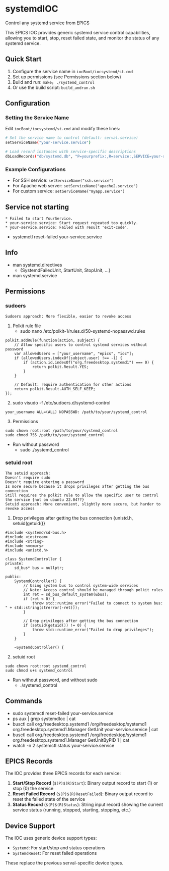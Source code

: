 # systemdIOC
Control any systemd service from EPICS

This EPICS IOC provides generic systemd service control capabilities, allowing you to start, stop, reset failed state, and monitor the status of any systemd service.

## Quick Start
1. Configure the service name in `iocBoot/iocsystemd/st.cmd`
2. Set up permissions (see Permissions section below)
3. Build and run: `make; ./systemd_control`
4. Or use the build script: `build_andrun.sh`

## Configuration

### Setting the Service Name
Edit `iocBoot/iocsystemd/st.cmd` and modify these lines:
```bash
# Set the service name to control (default: serval.service)
setServiceName("your-service.service")

# Load record instances with service-specific descriptions
dbLoadRecords("db/systemd.db", "P=yourprefix:,R=service:,SERVICE=your-service.service")
```

### Example Configurations
- For SSH service: `setServiceName("ssh.service")`
- For Apache web server: `setServiceName("apache2.service")`
- For custom service: `setServiceName("myapp.service")`

## Service not starting
```
* Failed to start YourService.
* your-service.service: Start request repeated too quickly.
* your-service.service: Failed with result 'exit-code'.
```
* systemctl reset-failed your-service.service

## Info
* man systemd.directives 
	* {SystemdFailedUnit, StartUnit, StopUnit, ...}
* man systemd.service

## Permissions

### sudoers
```
Sudoers approach: More flexible, easier to revoke access
```

1. Polkit rule file
    * sudo nano /etc/polkit-1/rules.d/50-systemd-nopasswd.rules
```
polkit.addRule(function(action, subject) {
    // Allow specific users to control systemd services without password
    var allowedUsers = ["your_username", "epics", "ioc"];
    if (allowedUsers.indexOf(subject.user) !== -1) {
        if (action.id.indexOf("org.freedesktop.systemd1") === 0) {
            return polkit.Result.YES;
        }
    }
    
    // Default: require authentication for other actions
    return polkit.Result.AUTH_SELF_KEEP;
});
```
2. sudo visudo -f /etc/sudoers.d/systemd-control
```
your_username ALL=(ALL) NOPASSWD: /path/to/your/systemd_control
```
3. Permissions
```
sudo chown root:root /path/to/your/systemd_control
sudo chmod 755 /path/to/your/systemd_control
```
* Run without password
    * sudo ./systemd_control

### setuid root
```
The setuid approach:
Doesn't require sudo
Doesn't require entering a password
Is more secure because it drops privileges after getting the bus connection
Still requires the polkit rule to allow the specific user to control the service {not on ubuntu 22.04??}
Setuid approach: More convenient, slightly more secure, but harder to revoke access
```
1. Drop privileges after getting the bus connection
{unistd.h, setuid(getuid()}
```
#include <systemd/sd-bus.h>
#include <iostream>
#include <string>
#include <memory>
#include <unistd.h>

class SystemdController {
private:
    sd_bus* bus = nullptr;

public:
    SystemdController() {
        // Using system bus to control system-wide services
        // Note: Access control should be managed through polkit rules
        int ret = sd_bus_default_system(&bus);
        if (ret < 0) {
            throw std::runtime_error("Failed to connect to system bus: " + std::string(strerror(-ret)));
        }

        // Drop privileges after getting the bus connection
        if (setuid(getuid()) != 0) {
            throw std::runtime_error("Failed to drop privileges");
        }
    }

    ~SystemdController() {
```
2. setuid root
```
sudo chown root:root systemd_control
sudo chmod u+s systemd_control
```

* Run without password, and without sudo
    * ./systemd_control

## Commands
* sudo systemctl reset-failed your-service.service
* ps aux | grep systemdIoc | cat
* busctl call org.freedesktop.systemd1 /org/freedesktop/systemd1 org.freedesktop.systemd1.Manager GetUnit your-service.service | cat
* busctl call org.freedesktop.systemd1 /org/freedesktop/systemd1 org.freedesktop.systemd1.Manager GetUnitByPID 1 | cat
* watch -n 2 systemctl status your-service.service

## EPICS Records

The IOC provides three EPICS records for each service:

1. **Start/Stop Record** (`$(P)$(R)Start`): Binary output record to start (1) or stop (0) the service
2. **Reset Failed Record** (`$(P)$(R)ResetFailed`): Binary output record to reset the failed state of the service
3. **Status Record** (`$(P)$(R)Status`): String input record showing the current service status (running, stopped, starting, stopping, etc.)

## Device Support

The IOC uses generic device support types:
- `Systemd`: For start/stop and status operations
- `SystemdReset`: For reset failed operations

These replace the previous serval-specific device types.
